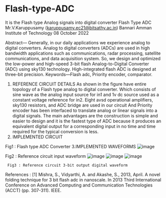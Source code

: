 # Flash-type-ADC
It is the Flash type Analog signals into digital converter
Flash Type ADC
Mr.V.Karuppusamy
(karuppusamy.ec21@bitsathy.ac.in)
Bannari Amman Institute of Technology
 08 October 2022

 
 
 
 
Abstract— Generally, in our daily applications we experience analog to digital converters. Analog to digital converters (ADCs) are used in high bandwidth applications such as communications, radar processing, satellite communications, and data acquisition system. So, we design and optimized the low-power and high-speed 3-bit flash Analog-to-Digital Converter (ADC) using sky130 technology. High-integrated flash ADC is designed at three-bit precision.
Keywords—Flash adc, Priority encoder, comparator.
1.	REFERENCE CIRCUIT DETAILS
As shown in the figure have entire topology of a Flash type analog to digital converter. Which consists of sine wave as the analog input source for in1 and 1v dc source used as a constant voltage reference for in2. 
 Eight avsd operational amplifiers, sky130 resistors, and ADC bridge are used in our circuit
And Priority encoder has been interfaced to translate analog or linear signals into a digital signals.
The main advantages are the construction is simple and easier to design and it is the fastest type of ADC because it produces an equivalent digital output for a corresponding input in no time and time required for the typical conversion is less.
2.	IMPLEMENTED CIRCUIT





 Fig1 : Flash type ADC Converter
       3.IMPLEMENTED WAVEFORMS
       ![image](https://user-images.githubusercontent.com/105380792/194702760-ff36ef58-4baf-4c98-917f-6cc8e673e66b.png)


 Fig2 : Reference circuit input waveform
 ![image](https://user-images.githubusercontent.com/105380792/194702789-019fb02e-bb2e-4c3c-b9bf-6c1a567a1120.png)
 ![image](https://user-images.githubusercontent.com/105380792/194702812-e0b8a8c9-f7c0-4671-bc67-7606da5c4c8e.png)
![image](https://user-images.githubusercontent.com/105380792/194702819-1bc42633-8984-4330-843b-d614fb275c1a.png)

     Fig3 : Reference circuit 3-bit output digital waveform

References :
[1]	Mishra, S., Vidyarthi, A. and Akashe, S., 2013, April. A novel folding technique for 3 bit flash adc in nanoscale. In 2013 Third International Conference on Advanced Computing and Communication Technologies (ACCT) (pp. 307-311). IEEE.
